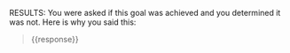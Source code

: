 RESULTS: You were asked if this goal was achieved and you determined it was not. Here is why you said this:

> {{response}}

